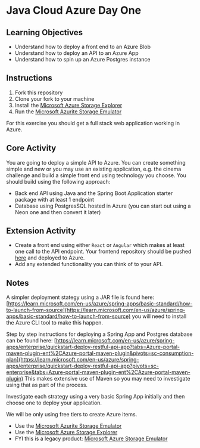 # Java Cloud Azure Day One

## Learning Objectives

- Understand how to deploy a front end to an Azure Blob
- Understand how to deploy an API to an Azure App
- Understand how to spin up an Azure Postgres instance

## Instructions

1. Fork this repository
2. Clone your fork to your machine
3. Install the [Microsoft Azure Storage Explorer](https://azure.microsoft.com/en-us/products/storage/storage-explorer/)
4. Run the [Microsoft Azurite Storage Emulator](https://learn.microsoft.com/en-us/azure/storage/common/storage-use-azurite?tabs=visual-studio%2Cblob-storage)

For this exercise you should get a full stack web application working in Azure.

## Core Activity
 
You are going to deploy a simple API to Azure. You can create something simple and new or you may use an existing application, e.g. the cinema challenge and build a simple front end using technology you choose. You should build using the following approach:

- Back end API using Java and the Spring Boot Application starter package with at least 1 endpoint
- Database using PostgresSQL hosted in Azure (you can start out using a Neon one and then convert it later)

## Extension Activity

- Create a front end using either `React` or `Angular` which makes at least one call to the API endpoint.  Your frontend repository should be pushed [here](https://github.com/boolean-uk/java-cloud-azure-day-1-frontend) and deployed to Azure.
- Add any extended functionality you can think of to your API.

## Notes


A simpler deployment stategy using a JAR file is found here: [https://learn.microsoft.com/en-us/azure/spring-apps/basic-standard/how-to-launch-from-source](https://learn.microsoft.com/en-us/azure/spring-apps/basic-standard/how-to-launch-from-source) you will need to install the Azure CLI tool to make this happen.

Step by step instructions for deploying a Spring App and Postgres database can be found here: [https://learn.microsoft.com/en-us/azure/spring-apps/enterprise/quickstart-deploy-restful-api-app?tabs=Azure-portal-maven-plugin-ent%2CAzure-portal-maven-plugin&pivots=sc-consumption-plan](https://learn.microsoft.com/en-us/azure/spring-apps/enterprise/quickstart-deploy-restful-api-app?pivots=sc-enterprise&tabs=Azure-portal-maven-plugin-ent%2CAzure-portal-maven-plugin) This makes extensive use of Maven so you may need to investigate using that as part of the process.

Investigate each strategy using a very basic Spring App initially and then choose one to deploy your application.

We will be only using free tiers to create Azure items.

- Use the [Microsoft Azurite Storage Emulator](https://learn.microsoft.com/en-us/azure/storage/common/storage-use-azurite?tabs=visual-studio%2Cblob-storage)
- Use the [Microsoft Azure Storage Explorer](https://azure.microsoft.com/en-us/products/storage/storage-explorer/)
- FYI this is a legacy product: [Microsoft Azure Storage Emulator](https://learn.microsoft.com/en-us/azure/storage/common/storage-use-emulator)
